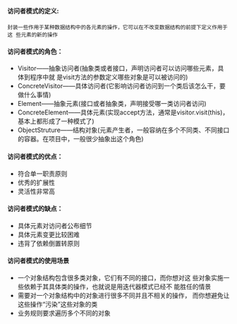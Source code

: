 #### 访问者模式的定义:
``封装一些作用于某种数据结构中的各元素的操作，它可以在不改变数据结构的前提下定义作用于这
  些元素的新的操作``

#### 访问者模式的角色：
* Visitor——抽象访问者(抽象类或者接口，声明访问者可以访问哪些元素，具体到程序中就
                 是visit方法的参数定义哪些对象是可以被访问的)
* ConcreteVisitor——具体访问者(它影响访问者访问到一个类后该怎么干，要做什么事情)
* Element——抽象元素(接口或者抽象类，声明接受哪一类访问者访问)
* ConcreteElement——具体元素(实现accept方法，通常是visitor.visit(this)，基本上都形成了一种模式了)
* ObjectStruture——结构对象(元素产生者，一般容纳在多个不同类、不同接口的容器。在项目中，一般很少抽象出这个角色)

#### 访问者模式的优点：
* 符合单一职责原则
* 优秀的扩展性
* 灵活性非常高

#### 访问者模式的缺点：
* 具体元素对访问者公布细节
* 具体元素变更比较困难
* 违背了依赖倒置转原则

#### 访问者模式的使用场景
* 一个对象结构包含很多类对象，它们有不同的接口，而你想对这
  些对象实施一些依赖于其具体类的操作，也就说是用迭代器模式已经不
  能胜任的情景
* 需要对一个对象结构中的对象进行很多不同并且不相关的操作，
  而你想避免让这些操作“污染”这些对象的类
* 业务规则要求遍历多个不同的对象